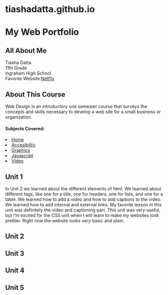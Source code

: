 # tiashadatta.github.io
<!DOCTYPE html>
<html>
<head>
<meta charset= "utf-8">
<title>Web Portfolio: Tiasha</title>
</head>
<body>
<main>
<h1>My Web Portfolio</h1>

<div>
<h2>All About Me</h2>
<p>Tiasha Datta<br/>
11th Grade<br/>
Ingraham High School<br/>
Favorite Website:<a href = "www.netflix.com">Netflix</a><br/>
</p>
</div>

<h2>About This Course</h2>
Web Design is an introductory one semester course that surveys the concepts and skills necessary to develop a web site for a small business or organization.   
<br/>
<h4>Subjects Covered:</h4>

<div>

<li><a href = "index.html">Home</a></li>
<li><a href = "accesibility.html">Accesibility</a></li>
<li><a href = "graphics.html">Graphics</a></li>
<li><a href = "javascript.html">Javascript</a></li>
<li><a href = "video.html">Video</a></li>

<h2>Unit 1 </h2>
<p>In Unit 2 we learned about the different elements of html. We learned about different tags, like one for a title, one for headers, one for lists, and one for a table. We learned how to add a video and how to add captions to the video. We learned how to add internal and external links. My favorite lesson in this unit was definitely the video and captioning part. This unit was very useful, but I’m excited for the CSS unit when I will learn to make my websites look prettier. Right now the website looks very basic and plain.
</p>

<h2>Unit 2 </h2>

<h2>Unit 3 </h2>

<h2>Unit 4 </h2>

<h2>Unit 5 </h2>
</div>
</main>
</body>
</html>
